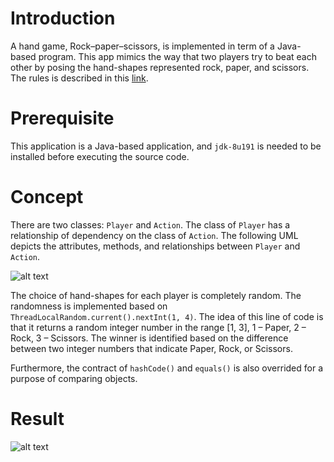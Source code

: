 # Introduction
A hand game, Rock–paper–scissors, is implemented in term of a Java-based program. This app mimics the way that two players try to beat each other by posing the hand-shapes represented rock, paper, and scissors. The rules is described in this [link](https://en.wikipedia.org/wiki/Rock%E2%80%93paper%E2%80%93scissors).

# Prerequisite
This application is a Java-based application, and `jdk-8u191` is needed to be installed before executing the source code.

# Concept
There are two classes: `Player` and `Action`. The class of `Player` has a relationship of dependency on the class of `Action`. The following UML depicts the attributes, methods, and relationships between `Player` and `Action`.

![alt text](https://github.com/trdngy/img-pool/blob/master/toy-project-3.png)

The choice of hand-shapes for each player is completely random. The randomness is implemented based on `ThreadLocalRandom.current().nextInt(1, 4)`. The idea of this line of code is that it returns a random integer number in the range [1, 3], 1 – Paper, 2 – Rock, 3 – Scissors. The winner is identified based on the difference between two integer numbers that indicate Paper, Rock, or Scissors.

Furthermore, the contract of `hashCode()` and `equals()` is also overrided for a purpose of comparing objects.

# Result
![alt text](https://github.com/trdngy/img-pool/blob/master/toy-project-3-result.png)
